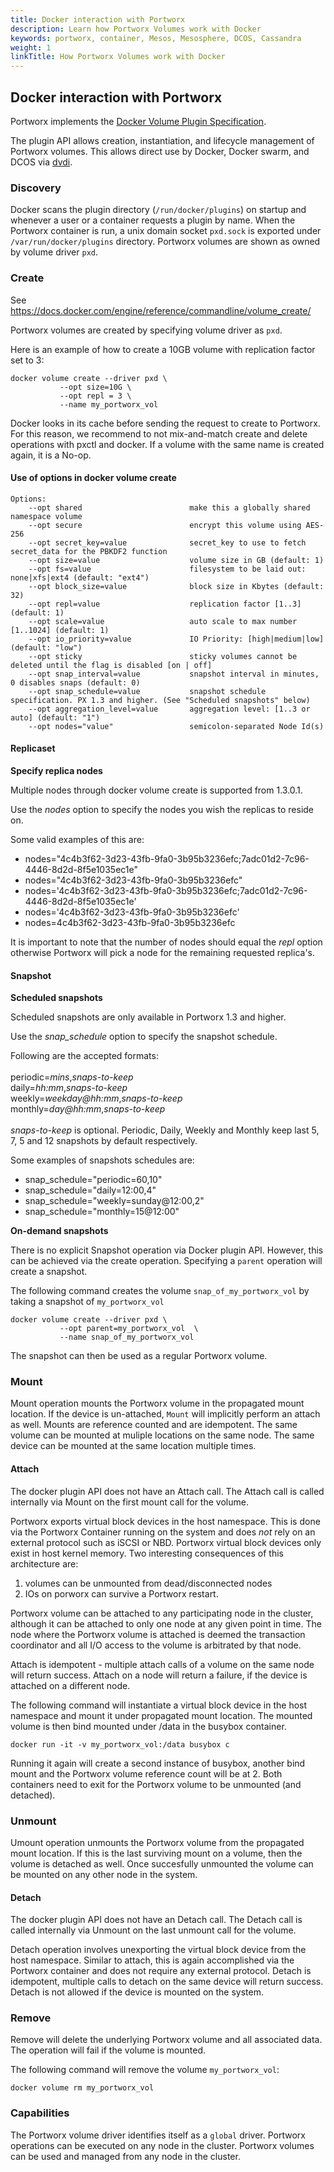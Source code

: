 ```yaml
---
title: Docker interaction with Portworx
description: Learn how Portworx Volumes work with Docker
keywords: portworx, container, Mesos, Mesosphere, DCOS, Cassandra
weight: 1
linkTitle: How Portworx Volumes work with Docker
---
```


## Docker interaction with Portworx

Portworx implements the [Docker Volume Plugin Specification](https://docs.docker.com/engine/extend/plugins_volume/).

The plugin API allows creation, instantiation, and lifecycle management of Portworx volumes. This allows direct use by Docker, Docker swarm, and DCOS via [dvdi](https://mesosphere.github.io/marathon/docs/external-volumes.html).

### Discovery

Docker scans the plugin directory (`/run/docker/plugins`) on startup and whenever a user or a container requests a plugin by name.
When the Portworx container is run, a unix domain socket `pxd.sock` is exported under `/var/run/docker/plugins` directory.  Portworx volumes are shown as owned by volume driver `pxd`.

### Create

See https://docs.docker.com/engine/reference/commandline/volume_create/

Portworx volumes are created by specifying volume driver as `pxd`.

Here is an example of how to create a 10GB volume with replication factor set to 3:

```text
docker volume create --driver pxd \
           --opt size=10G \
           --opt repl = 3 \
           --name my_portworx_vol

```

Docker looks in its cache before sending the request to create to Portworx. For this reason, we recommend to not mix-and-match create and delete operations with pxctl and docker. If a volume with the same name is created again, it is a No-op.

#### Use of options in docker volume create

```text
Options:
    --opt shared                        make this a globally shared namespace volume
    --opt secure                        encrypt this volume using AES-256
    --opt secret_key=value              secret_key to use to fetch secret_data for the PBKDF2 function
    --opt size=value                    volume size in GB (default: 1)
    --opt fs=value                      filesystem to be laid out: none|xfs|ext4 (default: "ext4")
    --opt block_size=value              block size in Kbytes (default: 32)
    --opt repl=value                    replication factor [1..3] (default: 1)
    --opt scale=value                   auto scale to max number [1..1024] (default: 1)
    --opt io_priority=value             IO Priority: [high|medium|low] (default: "low")
    --opt sticky                        sticky volumes cannot be deleted until the flag is disabled [on | off]
    --opt snap_interval=value           snapshot interval in minutes, 0 disables snaps (default: 0)
    --opt snap_schedule=value           snapshot schedule specification. PX 1.3 and higher. (See "Scheduled snapshots" below)
    --opt aggregation_level=value       aggregation level: [1..3 or auto] (default: "1")
    --opt nodes="value"                 semicolon-separated Node Id(s)

```

#### Replicaset

**Specify replica nodes**

Multiple nodes through docker volume create is supported from 1.3.0.1.

Use the _nodes_ option to specify the nodes you wish the replicas to reside on.

Some valid examples of this are:

* nodes="4c4b3f62-3d23-43fb-9fa0-3b95b3236efc;7adc01d2-7c96-4446-8d2d-8f5e1035ec1e"
* nodes="4c4b3f62-3d23-43fb-9fa0-3b95b3236efc"
* nodes='4c4b3f62-3d23-43fb-9fa0-3b95b3236efc;7adc01d2-7c96-4446-8d2d-8f5e1035ec1e'
* nodes='4c4b3f62-3d23-43fb-9fa0-3b95b3236efc'
* nodes=4c4b3f62-3d23-43fb-9fa0-3b95b3236efc

It is important to note that the number of nodes should equal the _repl_ option otherwise Portworx will pick a node for the remaining requested replica's.

#### Snapshot

**Scheduled snapshots**

Scheduled snapshots are only available in Portworx 1.3 and higher.

Use the _snap_schedule_ option to specify the snapshot schedule.

Following are the accepted formats:<br><br>periodic=_mins_,_snaps-to-keep_ <br>daily=_hh:mm_,_snaps-to-keep_ <br>weekly=_weekday@hh:mm_,_snaps-to-keep_  <br>monthly=_day@hh:mm_,_snaps-to-keep_<br><br> _snaps-to-keep_ is optional. Periodic, Daily, Weekly and Monthly keep last 5, 7, 5 and 12 snapshots by default respectively.

Some examples of snapshots schedules are:

* snap_schedule="periodic=60,10"
* snap_schedule="daily=12:00,4"
* snap_schedule="weekly=sunday@12:00,2"
* snap_schedule="monthly=15@12:00"


**On-demand snapshots**

There is no explicit Snapshot operation via Docker plugin API. However, this can be achieved via the create operation. Specifying a `parent` operation will create a snapshot.

The following command creates the volume `snap_of_my_portworx_vol` by taking a snapshot of `my_portworx_vol`

```text
docker volume create --driver pxd \
           --opt parent=my_portworx_vol  \
           --name snap_of_my_portworx_vol
```

The snapshot can then be used as a regular Portworx volume.

### Mount

Mount operation mounts the Portworx volume in the propagated mount location. If the device is un-attached, `Mount` will implicitly perform an attach as well. Mounts are reference counted and are idempotent. The same volume can be mounted at muliple locations on the same node. The same device can be mounted at the same location multiple times.

#### Attach

The docker plugin API does not have an Attach call. The Attach call is called internally via Mount on the first mount call for the volume.

Portworx exports virtual block devices in the host namespace. This is done via the Portworx Container running on the system and does *not* rely on an external protocol such as iSCSI or NBD. Portworx virtual block devices only exist in host kernel memory. Two interesting consequences of this architecture are:
1) volumes can be unmounted from dead/disconnected nodes
2) IOs on porworx can survive a Portworx restart.

Portworx volume can be attached to any participating node in the cluster, although it can be attached to only one node at any given point in time. The node where the Portworx volume is attached is deemed the transaction coordinator and all I/O access to the volume is arbitrated by that node.

Attach is idempotent - multiple attach calls of a volume on the same node will return success. Attach on a node will return a failure, if the device is attached on a different node.

The following command will instantiate a virtual block device in the host namespace and mount it under propagated mount location. The mounted volume  is then bind mounted under /data in the busybox container.

```text
docker run -it -v my_portworx_vol:/data busybox c
```

Running it again will create a second instance of busybox, another bind mount and the Portworx volume reference count will be at 2. Both containers need to exit for the Portworx volume to be unmounted (and detached).

### Unmount

Umount operation unmounts the Portworx volume from the propagated mount location. If this is the last surviving mount on a volume, then the volume is detached as well. Once succesfully unmounted the volume can be mounted on any other node in the system.

#### Detach

The docker plugin API does not have an Detach call. The Detach call is called internally via Unmount on the last unmount call for the volume.

Detach operation involves unexporting the virtual block device from the host namespace. Similar to attach, this is again accomplished via the Portworx container and does not require any external protocol. Detach is idempotent, multiple calls to detach on the same device will return success.  Detach is not allowed if the device is mounted on the system.


### Remove

Remove will delete the underlying Portworx volume and all associated data. The operation will fail if the volume is mounted.

The following command will remove the volume `my_portworx_vol`:

```text
docker volume rm my_portworx_vol
```

### Capabilities

The Portworx volume driver identifies itself as a `global` driver.  Portworx operations can be executed on any node in the cluster. Portworx volumes can be used and managed from any node in the cluster.
